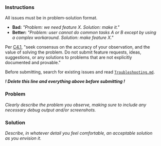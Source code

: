 ### Instructions

All issues must be in problem-solution format.

- **Bad:** _"Problem: we need feature X. Solution: make it."_
- **Better:** _"Problem: user cannot do common tasks A or B except by using a complex workaround. Solution: make feature X."_

Per [C4.1](https://rfc.zeromq.org/spec:42/C4/), "seek consensus on the accuracy of your observation, and the value of solving the problem. Do not submit feature requests, ideas, suggestions, or any solutions to problems that are not explicitly documented and provable."

Before submitting, search for existing issues and read [`Troubleshooting.md`](docs/Troubleshooting.md).

***! Delete this line and everything above before submitting !***

### Problem

*Clearly describe the problem you observe, making sure to include any necessary debug output and/or screenshots.*

### Solution

*Describe, in whatever detail you feel comfortable, an acceptable solution as you envision it.*
